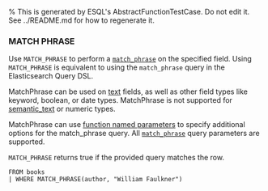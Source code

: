 % This is generated by ESQL's AbstractFunctionTestCase. Do not edit it. See ../README.md for how to regenerate it.

### MATCH PHRASE
Use `MATCH_PHRASE` to perform a [`match_phrase`](https://www.elastic.co/docs/reference/query-languages/query-dsl/query-dsl-match-query-phrase) on the
specified field.
Using `MATCH_PHRASE` is equivalent to using the `match_phrase` query in the Elasticsearch Query DSL.

MatchPhrase can be used on [text](https://www.elastic.co/docs/reference/elasticsearch/mapping-reference/text) fields, as well as other field types like keyword, boolean, or date types.
MatchPhrase is not supported for [semantic_text](https://www.elastic.co/docs/reference/elasticsearch/mapping-reference/semantic-text) or numeric types.

MatchPhrase can use [function named parameters](https://www.elastic.co/docs/reference/query-languages/esql/esql-syntax#esql-function-named-params) to specify additional options for the
match_phrase query.
All [`match_phrase`](https://www.elastic.co/docs/reference/query-languages/query-dsl/query-dsl-match-query-phrase) query parameters are supported.

`MATCH_PHRASE` returns true if the provided query matches the row.

```esql
FROM books
| WHERE MATCH_PHRASE(author, "William Faulkner")
```
